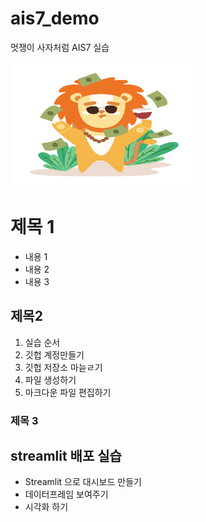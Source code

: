 # ais7_demo
멋쟁이 사자처럼 AIS7 실습

<img src = https://raw.githubusercontent.com/hyejinWooo/ais7_demo/main/Pngtreecute_rich_lion_animal_characters_5905966.png width="300" height="200">

# 제목 1
* 내용 1
* 내용 2
* 내용 3

## 제목2
1. 실습 순서
2. 깃헙 계정만들기
3. 깃헙 저장소 마늗ㄹ기
4. 파일 생성하기
5. 마크다운 파일 편집하기

### 제목 3

## streamlit 배포 실습
* Streamlit 으로 대시보드 만들기
* 데이터프레임 보여주기
* 시각화 하기
